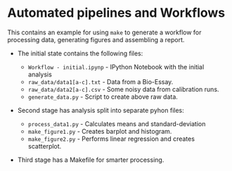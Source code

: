 # Automated pipelines and Workflows

This contains an example for using `make` to generate 
a workflow for processing data, generating figures
and assembling a report.

* The initial state contains the following files:
	- `Workflow - initial.ipynp` - IPython Notebook with the initial analysis
	- `raw_data/data1[a-c].txt` - Data from a Bio-Essay.
	- `raw_data/data2[a-c].csv` - Some noisy data from calibration runs.
	- `generate_data.py` - Script to create above raw data.

* Second stage has analysis split into separate pyhon files:
	- `process_data1.py` - Calculates means and standard-deviation
	- `make_figure1.py` - Creates barplot and histogram.
	- `make_figure2.py` - Performs linear regression and creates scatterplot.

* Third stage has a Makefile for smarter processing.
